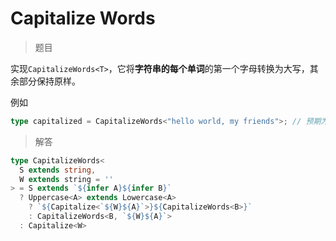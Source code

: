 # Capitalize Words

<BtnGroup 
	issue="https://tsch.js.org/112/solutions"
	featured="https://github.com/type-challenges/type-challenges/issues/19571"
/>

> 题目

实现`CapitalizeWords<T>`，它将**字符串的每个单词**的第一个字母转换为大写，其余部分保持原样。

例如

```ts
type capitalized = CapitalizeWords<"hello world, my friends">; // 预期为 'Hello World, My Friends'
```

> 解答

```ts
type CapitalizeWords<
  S extends string,
  W extends string = ''
> = S extends `${infer A}${infer B}`
  ? Uppercase<A> extends Lowercase<A>
    ? `${Capitalize<`${W}${A}`>}${CapitalizeWords<B>}`
    : CapitalizeWords<B, `${W}${A}`>
  : Capitalize<W>
```
